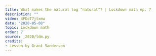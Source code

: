 ```yaml
---
title: What makes the natural log "natural"? | Lockdown math ep. 7
description: ""
video: 4PDoT7jtxmw
date: "2020-05-08"
topic: Lockdown math
order: 7
source: _2020/ldm.py
credits:
- Lesson by Grant Sanderson
---
```

